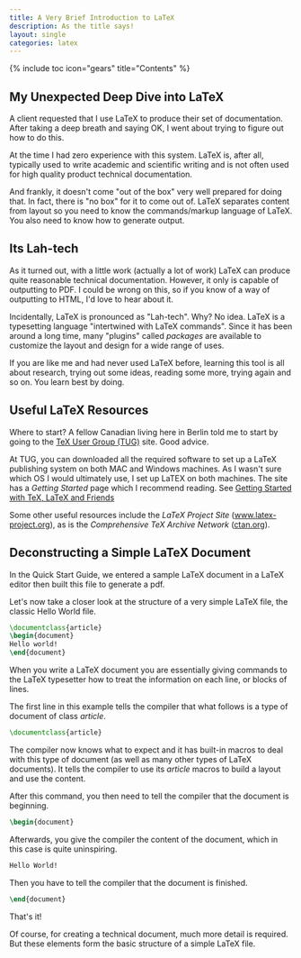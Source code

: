 ```yaml
---
title: A Very Brief Introduction to LaTeX
description: As the title says!
layout: single
categories: latex
---
```

{% include toc icon="gears" title="Contents" %}

## My Unexpected Deep Dive into LaTeX

A client requested that I use LaTeX to produce their set of documentation. After taking a deep breath and saying OK, I went about trying to figure out how to do this.

At the time I had zero experience with this system. LaTeX is, after all, typically used to write academic and scientific writing and is not often used for high quality product technical documentation.

And frankly, it doesn't come "out of the box" very well prepared for doing that. In fact, there is "no box" for it to come out of. LaTeX separates content from layout so you need to know the commands/markup language of LaTeX. You also need to know how to generate output.

## Its Lah-tech

As it turned out, with a little work (actually a lot of work) LaTeX can produce quite reasonable technical documentation. However, it only is capable of outputting to PDF. I could be wrong on this, so if you know of a way of outputting to HTML, I'd love to hear about it.

Incidentally, LaTeX is pronounced as "Lah-tech". Why? No idea. LaTeX is a typesetting language "intertwined with LaTeX commands". Since it has been around a long time, many "plugins" called *packages* are available to customize the layout and design for a wide range of uses.

If you are like me and had never used LaTeX before, learning this tool is all about research, trying out some ideas, reading some more, trying again and so on. You learn best by doing.

## Useful LaTeX Resources

Where to start? A fellow Canadian living here in Berlin told me to start by going to the <a href="http://tug.org/" target="_blank">TeX User Group (TUG)</a> site. Good advice.

At TUG, you can downloaded all the required software to set up a LaTeX publishing system on both MAC and Windows machines. As I wasn't sure which OS I would ultimately use, I set up LaTEX on both machines. The site has a _Getting Started_ page which I recommend reading. See <a href="https://tug.org/begin.html">Getting Started with TeX, LaTeX and Friends</a>

Some other useful resources include the _LaTeX Project Site_ (<a href="http://www.latex-project.org/">www.latex-project.org</a>), as is the _Comprehensive TeX Archive Network_ (<a href="http://ctan.org/">ctan.org</a>).

## Deconstructing a Simple LaTeX Document

In the Quick Start Guide, we entered a sample LaTeX document in a LaTeX editor then built this file to generate a pdf.

Let's now take a closer look at the structure of a very simple LaTeX file, the classic Hello World file.

```latex
\documentclass{article}
\begin{document}
Hello world!
\end{document}
```

When you write a LaTeX document you are essentially giving commands to the LaTeX typesetter how to treat the information on each line, or blocks of lines.

The first line in this example tells the compiler that what follows is a type of document of class *article*.

```latex
\documentclass{article}
```

 The compiler now knows what to expect and it has built-in macros to deal with this type of document (as well as many other types of LaTeX documents). It tells the compiler to use its *article* macros to build a layout and use the content.

After this command, you then need to tell the compiler that the document is beginning.

```latex
\begin{document}
```

Afterwards, you give the compiler the content of the document, which in this case is quite uninspiring.

```latex
Hello World!
```

Then you have to tell the compiler that the document is finished.

```latex
\end{document}
```
That's it!

Of course, for creating a technical document, much more detail is required. But these  elements form the basic structure of a simple LaTeX file.
